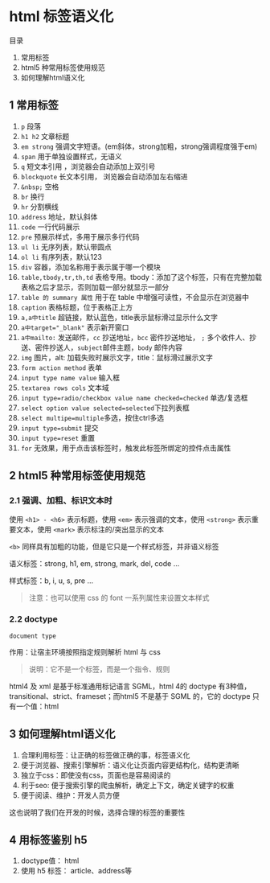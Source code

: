 # html 标签语义化

目录

1. 常用标签
2. html5 种常用标签使用规范
3. 如何理解html语义化

## 1 常用标签

1. `p` 段落
2. `h1 h2` 文章标题
3. `em strong` 强调文字短语。(em斜体，strong加粗，strong强调程度强于em)
4. `span` 用于单独设置样式，无语义
5. `q` 短文本引用 ，浏览器会自动添加上双引号
6. `blockquote` 长文本引用， 浏览器会自动添加左右缩进
7. `&nbsp;` 空格
8. `br` 换行
9. `hr` 分割横线
10. `address` 地址，默认斜体
11. `code` 一行代码展示
12. `pre` 预展示样式，多用于展示多行代码
13. `ul li` 无序列表，默认带圆点
14. `ol li` 有序列表，默认123
15. `div` 容器，添加名称用于表示属于哪一个模块
16. `table,tbody,tr,th,td`  表格专用。tbody：添加了这个标签，只有在完整加载表格之后才显示，否则加载一部分就显示一部分
17. `table 的 summary 属性` 用于在 table 中增强可读性，不会显示在浏览器中
18. `caption` 表格标题，位于表格正上方
19. `a,a中title` 超链接，默认蓝色，title表示鼠标滑过显示什么文字
20. `a中target="_blank"` 表示新开窗口
21. `a中mailto:` 发送邮件，`cc` 抄送地址，`bcc` 密件抄送地址， `;` 多个收件人、抄送、密件抄送人，`subject`邮件主题，`body` 邮件内容
22. `img` 图片，alt: 加载失败时展示文字，title：鼠标滑过展示文字
23. `form action method` 表单
24. `input type name value` 输入框
25. `textarea rows cols` 文本域
26. `input type=radio/checkbox value name checked=checked` 单选/复选框
27. `select option value selected=selected`下拉列表框
28. `select multipe=multiple`多选，按住ctrl多选
29. `input type=submit` 提交
30. `input type=reset` 重置
31. `for` 无效果，用于点击该标签时，触发此标签所绑定的控件点击属性

## 2 html5 种常用标签使用规范

### 2.1 强调、加粗、标识文本时

使用 `<h1> - <h6>` 表示标题，使用 `<em>` 表示强调的文本，使用 `<strong>` 表示重要文本，使用 `<mark>` 表示标注的/突出显示的文本

`<b>` 同样具有加粗的功能，但是它只是一个样式标签，并非语义标签

语义标签：strong, h1, em, strong, mark, del, code ...

样式标签：b, i, u, s, pre ...

> 注意：也可以使用 css 的 font 一系列属性来设置文本样式

### 2.2 doctype

`document type`

作用：让宿主环境按照指定规则解析 html 与 css

> 说明：它不是一个标签，而是一个指令、规则

html4 及 xml 是基于标准通用标记语言 SGML，html 4的 doctype 有3种值，transitional、strict、frameset；而html5 不是基于 SGML 的，它的 doctype 只有一个值：html

## 3 如何理解html语义化

1. 合理利用标签：让正确的标签做正确的事，标签语义化
2. 便于浏览器、搜索引擎解析：语义化让页面内容更结构化，结构更清晰
3. 独立于css：即使没有css，页面也是容易阅读的
4. 利于seo: 便于搜索引擎的爬虫解析，确定上下文，确定关键字的权重
5. 便于阅读、维护：开发人员方便

这也说明了我们在开发的时候，选择合理的标签的重要性

## 4 用标签鉴别 h5

1. doctype值： html
2. 使用 h5 标签： article、address等
